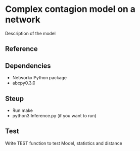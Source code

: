 # Complex contagion model on a network

Description of the model 

## Reference

## Dependencies 
- Networkx Python package 
- abcpy0.3.0

## Steup 

- Run make 
- python3 Inference.py (if you want to run)

## Test 
Write  TEST function to test Model, statistics and distance 

